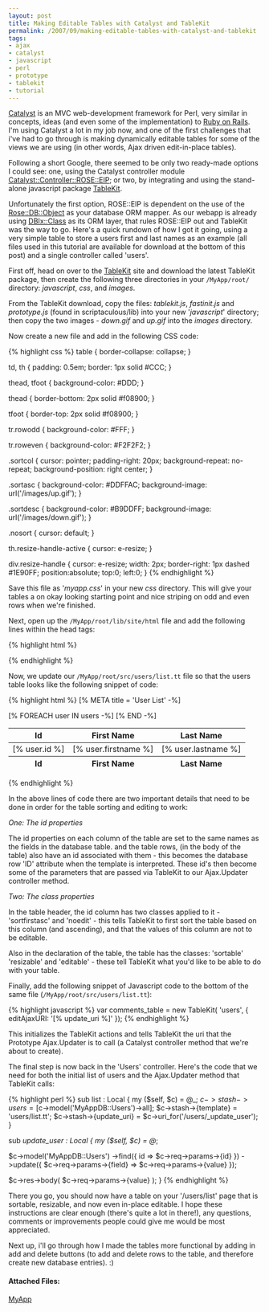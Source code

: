 ```yaml
---
layout: post
title: Making Editable Tables with Catalyst and TableKit
permalink: /2007/09/making-editable-tables-with-catalyst-and-tablekit
tags:
- ajax
- catalyst
- javascript
- perl
- prototype
- tablekit
- tutorial
---
```


[Catalyst](http://www.catalystframework.org/) is an MVC web-development framework for Perl, very similar
in concepts, ideas (and even some of the implementation) to [Ruby on Rails](http://rubyonrails.org/).
I'm using Catalyst a lot in my job now, and one of the first challenges that i've had to go through is
making dynamically editable tables for some of the views we are using (in other words, Ajax driven
edit-in-place tables).

Following a short Google, there seemed to be only two ready-made options I could see: one, using the
Catalyst controller module
[Catalyst::Controller::ROSE::EIP](http://search.cpan.org/~karman/Catalyst-Controller-Rose-0.04/lib/Catalyst/Controller/Rose/EIP.pm);
or two, by integrating and using the stand-alone javascript package
[TableKit](http://www.millstream.com.au/view/code/tablekit/).

Unfortunately the first option, ROSE::EIP is dependent on the use of the
[Rose::DB::Object](http://search.cpan.org/~jsiracusa/Rose-DB-Object-0.765/lib/Rose/DB/Object.pm) as your
database ORM mapper. As our webapp is already using
[DBIx::Class](http://search.cpan.org/~ash/DBIx-Class-0.08007/lib/DBIx/Class.pm) as its ORM layer, that
rules ROSE::EIP out and TableKit was the way to go. Here's a quick rundown of how I got it going, using
a very simple table to store a users first and last names as an example (all files used in this tutorial
are available for download at the bottom of this post) and a single controller called 'users'.

First off, head on over to the [TableKit](http://www.millstream.com.au/view/code/tablekit/) site and
download the latest TableKit package, then create the following three directories in your `/MyApp/root/`
directory: *javascript*, *css*, and *images*.

From the TableKit download, copy the files: *tablekit.js*, *fastinit.js* and *prototype.js* (found in
scriptaculous/lib) into your new '*javascript*' directory; then copy the two images - *down.gif* and
*up.gif* into the *images* directory.

Now create a new file and add in the following CSS code:

{% highlight css %}
table {
  border-collapse: collapse;
}

td, th {
  padding: 0.5em;
  border: 1px solid #CCC;
}

thead, tfoot {
  background-color: #DDD;
}

thead {
  border-bottom: 2px solid #f08900;
}

tfoot {
  border-top: 2px solid #f08900;
}

tr.rowodd {
  background-color: #FFF;
}

tr.roweven {
  background-color: #F2F2F2;
}

.sortcol {
  cursor: pointer;
  padding-right: 20px;
  background-repeat: no-repeat;
  background-position: right center;
}

.sortasc {
  background-color: #DDFFAC;
  background-image: url('/images/up.gif');
}

.sortdesc {
  background-color: #B9DDFF;
  background-image: url('/images/down.gif');
}

.nosort {
  cursor: default;
}

th.resize-handle-active {
  cursor: e-resize;
}

div.resize-handle {
  cursor: e-resize;
  width: 2px;
  border-right: 1px dashed #1E90FF;
  position:absolute;
  top:0;
  left:0;
}
{% endhighlight %}

Save this file as '*myapp.css*' in your new *css* directory. This will give your tables a on okay
looking starting point and nice striping on odd and even rows when we're finished.

Next, open up the `/MyApp/root/lib/site/html` file and add the following lines within the head tags:

{% highlight html %}
<link href="/css/myapp.css" rel="stylesheet" media="screen" type="text/css" />
<script src="/javascript/prototype.js" type="text/javascript"></script>
<script src="/javascript/fastinit.js" type="text/javascript"></script>
<script src="/javascript/tablekit.js" type="text/javascript"></script>
{% endhighlight %}

Now, we update our `/MyApp/root/src/users/list.tt` file so that the users table looks like the following
snippet of code:

{% highlight html %}
[% META title = 'User List' -%]
<table id="users" class="sortable resizable editable">
  <thead>
    <tr>
      <th id="id" class="sortfirstasc noedit">Id</th>
      <th id="firstname">First Name</th>
      <th id="lastname">Last Name</th>
    </tr>
  </thead>
  <tfoot>
    <tr>
      <th>Id</th>
      <th>First Name</th>
      <th>Last Name</th>
    </tr>
  </tfoot>
  <tbody>
    [% FOREACH user IN users -%]
    <tr id="[% user.id %]">
      <td>[% user.id %]</td>
      <td>[% user.firstname %]</td>
      <td>[% user.lastname %]</td>
    </tr>
    [% END -%]
  </tbody>
</table>
{% endhighlight %}

In the above lines of code there are two important details that need to be done in order for the table
sorting and editing to work:

*One: The id properties*

The id properties on each column of the table are set to the same names as the fields in the database
table. and the table rows, (in the body of the table) also have an id associated with them - this
becomes the database row 'ID' attribute when the template is interpreted. These id's then become some of
the parameters that are passed via TableKit to our Ajax.Updater controller method.

*Two: The class properties*

In the table header, the id column has two classes applied to it - 'sortfirstasc' and 'noedit' - this
tells TableKit to first sort the table based on this column (and ascending), and that the values of this
column are not to be editable.

Also in the declaration of the table, the table has the classes: 'sortable' 'resizable' and 'editable' -
these tell TableKit what you'd like to be able to do with your table.

Finally, add the following snippet of Javascript code to the bottom of the same file
(`/MyApp/root/src/users/list.tt`):

{% highlight javascript %}
var comments_table = new TableKit( 'users', {
  editAjaxURI: '[% update_uri %]'
});
{% endhighlight %}

This initializes the TableKit actions and tells TableKit the uri that the Prototype Ajax.Updater is to
call (a Catalyst controller method that we're about to create).

The final step is now back in the 'Users' controller. Here's the code that we need for both the initial
list of users and the Ajax.Updater method that TableKit calls:

{% highlight perl %}
sub list : Local {
  my ($self, $c) = @_;
  $c->stash->{users} = [$c->model('MyAppDB::Users')->all];
  $c->stash->{template} = 'users/list.tt';
  $c->stash->{update_uri} = $c->uri_for('/users/_update_user');
}

sub _update_user : Local {
  my ($self, $c) = @_;

  $c->model('MyAppDB::Users')
    ->find({ id => $c->req->params->{id} })
    ->update({
      $c->req->params->{field} => $c->req->params->{value}
    });

  $c->res->body( $c->req->params->{value} );
}
{% endhighlight %}

There you go, you should now have a table on your '/users/list' page that is sortable, resizable, and
now even in-place editable. I hope these instructions are clear enough (there's quite a lot in there!),
any questions, comments or improvements people could give me would be most appreciated.

Next up, i'll go through how I made the tables more functional by adding in add and delete buttons (to
add and delete rows to the table, and therefore create new database entries). :)

#### Attached Files:

<a href='/downloads/2007/myapp.zip' title='MyApp' class="archive">MyApp</a>

